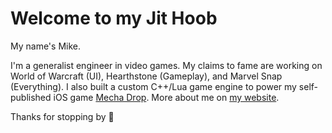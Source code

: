 # Welcome to my Jit Hoob

My name's Mike.

I'm a generalist engineer in video games. My claims to fame are working on World of Warcraft (UI), Hearthstone (Gameplay), and Marvel Snap (Everything). I also built a custom C++/Lua game engine to power my self-published iOS game [Mecha Drop](https://apps.apple.com/us/app/mecha-drop/id415230800). More about me on [my website](https://mikeschweitzer.com/about/).

Thanks for stopping by 👋
